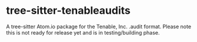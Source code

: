 # tree-sitter-tenableaudits

A tree-sitter Atom.io package for the Tenable, Inc. .audit format. Please note this is not ready for release yet and is in testing/building phase.
